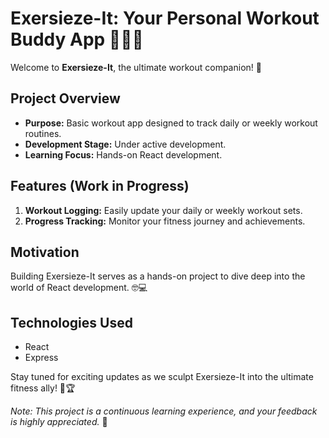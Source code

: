 # Exersieze-It: Your Personal Workout Buddy App 🏋️‍♂️💪

Welcome to **Exersieze-It**, the ultimate workout companion! 🚀

## Project Overview

- **Purpose:** Basic workout app designed to track daily or weekly workout routines.
- **Development Stage:** Under active development.
- **Learning Focus:** Hands-on React development.

## Features (Work in Progress)

1. **Workout Logging:** Easily update your daily or weekly workout sets.
2. **Progress Tracking:** Monitor your fitness journey and achievements.

## Motivation

Building Exersieze-It serves as a hands-on project to dive deep into the world of React development. 🤓💻

## Technologies Used

- React
- Express

Stay tuned for exciting updates as we sculpt Exersieze-It into the ultimate fitness ally! 💼🏆

*Note: This project is a continuous learning experience, and your feedback is highly appreciated.* 🌟
